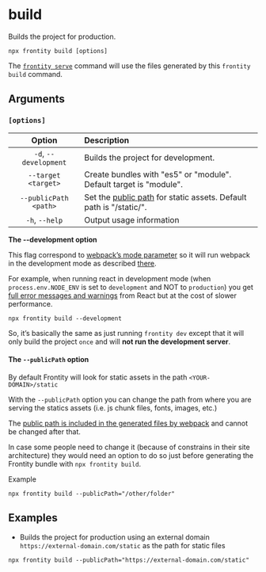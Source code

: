 # build

Builds the project for production.

```text
npx frontity build [options]
```

The [`frontity serve`](build.md) command will use the files generated by this `frontity build` command.

## Arguments

### **`[options]`**

| Option | Description |
| :---: | :--- |
| `-d`, `--development` | Builds the project for development. |
| `--target <target>` | Create bundles with "es5" or "module". Default target is "module". |
| `--publicPath <path>` | Set the [public path](https://webpack.js.org/guides/public-path/) for static assets. Default path is "/static/". |
| `-h`, `--help` | Output usage information |

**The --development option**

This flag correspond to [webpack’s mode parameter](https://webpack.js.org/configuration/mode/) so it will run webpack in the development mode as described [there](https://webpack.js.org/configuration/mode/).

For example, when running react in development mode \(when `process.env.NODE_ENV` is set to `development` and NOT to `production`\) you get [full error messages and warnings](https://reactjs.org/docs/optimizing-performance.html#use-the-production-build) from React but at the cost of slower performance.

```text
npx frontity build --development
```

So, it’s basically the same as just running `frontity dev` except that it will only build the project `once` and will **not run the development server**.

#### The `--publicPath` option

By default Frontity will look for static assets in the path `<YOUR-DOMAIN>/static`

With the `--publicPath` option you can change the path from where you are serving the statics assets \(i.e. js chunk files, fonts, images, etc.\)

The [public path is included in the generated files by webpack](https://webpack.js.org/guides/public-path/) and cannot be changed after that.

In case some people need to change it \(because of constrains in their site architecture\) they would need an option to do so just before generating the Frontity bundle with `npx frontity build`.

Example

```text
npx frontity build --publicPath="/other/folder"
```

## Examples

* Builds the project for production using an external domain `https://external-domain.com/static` as the path for static files

```text
npx frontity build --publicPath="https://external-domain.com/static"
```

